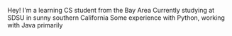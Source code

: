 Hey! I'm a learning CS student from the Bay Area
Currently studying at SDSU in sunny southern California 
Some experience with Python, working with Java primarily
<!---
acpasquinelli/acpasquinelli is a ✨ special ✨ repository because its `README.md` (this file) appears on your GitHub profile.
You can click the Preview link to take a look at your changes.
--->
